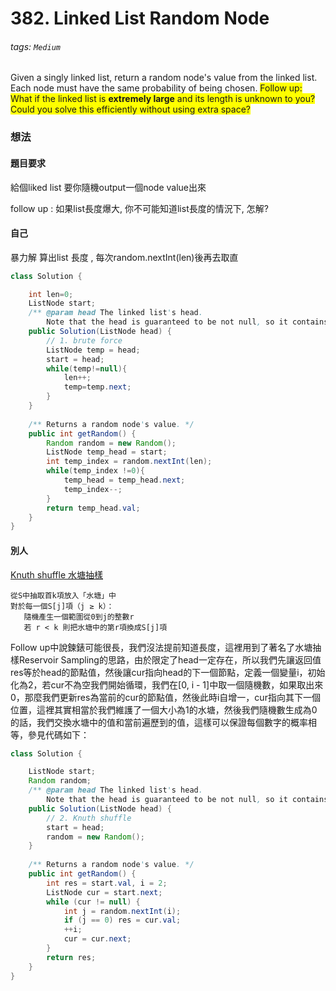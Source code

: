 # 382. Linked List Random Node
###### tags: `Medium`
Given a singly linked list, return a random node's value from the linked list. Each node must have the same probability of being chosen.
<font style="background-color:yellow;">Follow up:
What if the linked list is **extremely large** and its length is unknown to you? Could you solve this efficiently without using extra space?</font> 




### 想法
#### 題目要求
給個liked list 要你隨機output一個node value出來

follow up : 如果list長度爆大, 你不可能知道list長度的情況下, 怎解?

#### 自己
暴力解  算出list 長度 , 每次random.nextInt(len)後再去取直

```java
class Solution {

    int len=0;
    ListNode start;
    /** @param head The linked list's head.
        Note that the head is guaranteed to be not null, so it contains at least one node. */
    public Solution(ListNode head) {
        // 1. brute force
        ListNode temp = head;
        start = head;
        while(temp!=null){
            len++;
            temp=temp.next;
        }
    }
    
    /** Returns a random node's value. */
    public int getRandom() {
        Random random = new Random();
        ListNode temp_head = start;
        int temp_index = random.nextInt(len);
        while(temp_index !=0){
            temp_head = temp_head.next;
            temp_index--;
        }
        return temp_head.val;
    }
}
```

#### 別人
[Knuth shuffle 水塘抽樣](https://zh.wikipedia.org/wiki/%E6%B0%B4%E5%A1%98%E6%8A%BD%E6%A8%A3)
```
從S中抽取首k項放入「水塘」中
對於每一個S[j]項（j ≥ k）：
   隨機產生一個範圍從0到j的整數r
   若 r < k 則把水塘中的第r項換成S[j]項
```
Follow up中說鍊錶可能很長，我們沒法提前知道長度，這裡用到了著名了水塘抽樣Reservoir Sampling的思路，由於限定了head一定存在，所以我們先讓返回值res等於head的節點值，然後讓cur指向head的下一個節點，定義一個變量i，初始化為2，若cur不為空我們開始循環，我們在[0, i - 1]中取一個隨機數，如果取出來0，那麼我們更新res為當前的cur的節點值，然後此時i自增一，cur指向其下一個位置，這裡其實相當於我們維護了一個大小為1的水塘，然後我們隨機數生成為0的話，我們交換水塘中的值和當前遍歷到的值，這樣可以保證每個數字的概率相等，參見代碼如下：
```java
class Solution {

    ListNode start;
    Random random;
    /** @param head The linked list's head.
        Note that the head is guaranteed to be not null, so it contains at least one node. */
    public Solution(ListNode head) {
        // 2. Knuth shuffle
        start = head;
        random = new Random();
    }
    
    /** Returns a random node's value. */
    public int getRandom() {
        int res = start.val, i = 2;
        ListNode cur = start.next;
        while (cur != null) {
            int j = random.nextInt(i);
            if (j == 0) res = cur.val;
            ++i;
            cur = cur.next;
        }
        return res;
    }
}

```

